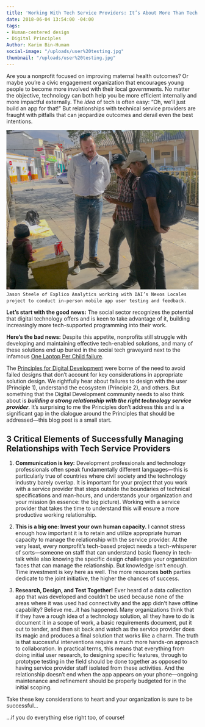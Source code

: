 ```yaml
---
title: 'Working With Tech Service Providers: It’s About More Than Tech'
date: 2018-06-04 13:54:00 -04:00
tags:
- Human-centered design
- Digital Principles
Author: Karim Bin-Humam
social-image: "/uploads/user%20testing.jpg"
thumbnail: "/uploads/user%20testing.jpg"
---
```


Are you a nonprofit focused on improving maternal health outcomes? Or maybe you’re a civic engagement organization that encourages young people to become more involved with their local governments. No matter the objective, technology can both help you be more efficient internally and more impactful externally. The *idea* of tech is often easy: “Oh, we’ll just build an app for that!” But relationships with technical service providers are fraught with pitfalls that can jeopardize outcomes and derail even the best intentions.

<!--more-->

![user testing-0f2a04.jpg](/uploads/user%20testing-0f2a04.jpg)`Jason Steele of Explico Analytics working with DAI’s Nexos Locales project to conduct in-person mobile app user testing and feedback.`

**Let’s start with the good news:** The social sector recognizes the potential that digital technology offers and is keen to take advantage of it, building increasingly more tech-supported programming into their work.

**Here’s the bad news:** Despite this appetite, nonprofits still struggle with developing and maintaining effective tech-enabled solutions, and many of these solutions end up buried in the social tech graveyard next to the infamous [One Laptop Per Child failure](https://www.theverge.com/2018/4/16/17233946/olpcs-100-laptop-education-where-is-it-now).

The [Principles for Digital Development](https://digitalprinciples.org) were borne of the need to avoid failed designs that don’t account for key considerations in appropriate solution design. We rightfully hear about failures to design with the user (Principle 1), understand the ecosystem (Principle 2), and others. But something that the Digital Development community needs to also think about is ***building a strong relationship with the right technology service provider***. It’s surprising to me the Principles don’t address this and is a significant gap in the dialogue around the Principles that should be addressed—this blog post is a small start.

## 3 Critical Elements of Successfully Managing Relationships with Tech Service Providers

1. **Communication is key:**
Development professionals and technology professionals often speak fundamentally different languages—this is particularly true of countries where civil society and the technology industry barely overlap. It is important for your project that you work with a service provider that steps outside the boundaries of technical specifications and man-hours, and understands your organization and your mission (in essence: the big picture). Working with a service provider that takes the time to understand this will ensure a more productive working relationship.

2. **This is a big one: Invest your own human capacity.**
I cannot stress enough how important it is to retain and utilize appropriate human capacity to manage the relationship with the service provider. At the very least, every nonprofit’s tech-based project needs a tech-whisperer of sorts—someone on staff that can understand basic fluency in tech-talk while also knowing the specific design challenges your organization faces that can manage the relationship. But knowledge isn’t enough. Time investment is key here as well. The more resources **both** parties dedicate to the joint initiative, the higher the chances of success.

3. **Research,  Design, and Test Together!**
Ever heard of a data collection app that was developed and couldn’t be used because none of the areas where it was used had connectivity and the app didn’t have offline capability? Believe me...it has happened. Many organizations think that if they have a rough idea of a technology solution, all they have to do is document it in a scope of work, a basic requirements document, put it out to tender, and then sit back and watch as the service provider does its magic and produces a final solution that works like a charm. The truth is that successful interventions require a much more hands-on approach to collaboration. In practical terms, this means that everything from doing initial user research, to designing specific features, through to prototype testing in the field should be done together as opposed to having service provider staff isolated from these activities. And the relationship doesn’t end when the app appears on your phone—ongoing maintenance and refinement should be properly budgeted for in the initial scoping.

Take these key considerations to heart and your organization is sure to be successful...

...if you do everything else right too, of course!